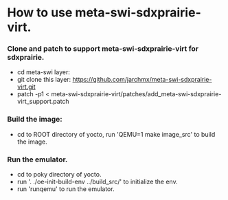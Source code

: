 # How to use meta-swi-sdxprairie-virt.

### Clone and patch to support meta-swi-sdxprairie-virt for sdxprairie.

  - cd meta-swi layer: 
  - git clone this layer: https://github.com/jarchmx/meta-swi-sdxprairie-virt.git
  - patch -p1 < meta-swi-sdxprairie-virt/patches/add_meta-swi-sdxprairie-virt_support.patch

### Build the image:
  - cd to ROOT directory of yocto, run 'QEMU=1 make image_src' to build the image.

### Run the emulator.
  - cd to poky directory of yocto.
  - run '. ./oe-init-build-env  ../build_src/' to initialize the env. 
  - run 'runqemu' to run the emulator.
